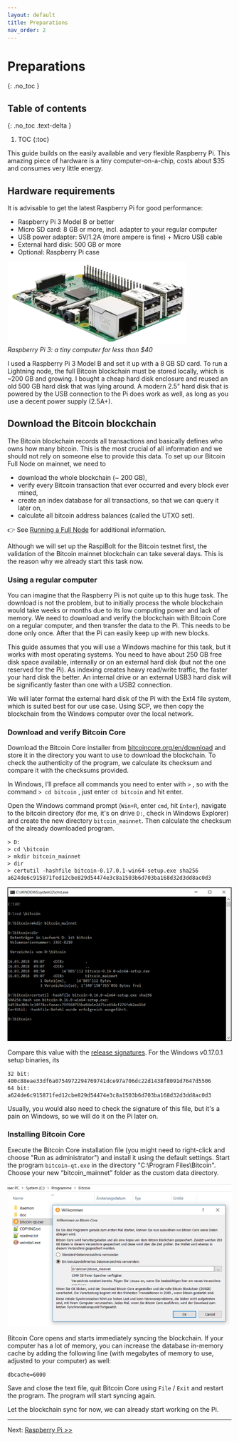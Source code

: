```yaml
---
layout: default
title: Preparations
nav_order: 2
---
```

# Preparations
{: .no_toc }

## Table of contents
{: .no_toc .text-delta }

1. TOC
{:toc}

This guide builds on the easily available and very flexible Raspberry Pi. This amazing piece of hardware is a tiny computer-on-a-chip, costs about $35 and consumes very little energy.

## Hardware requirements
It is advisable to get the latest Raspberry Pi for good performance:
* Raspberry Pi 3 Model B or better
* Micro SD card: 8 GB or more, incl. adapter to your regular computer
* USB power adapter: 5V/1.2A (more ampere is fine) + Micro USB cable
* External hard disk: 500 GB or more
* Optional: Raspberry Pi case

![Raspberry Pi](images/10_raspberrypi_hardware.png)  
*Raspberry Pi 3: a tiny computer for less than $40*

I used a Raspberry Pi 3 Model B and set it up with a 8 GB SD card. To run a Lightning node, the full Bitcoin blockchain must be stored locally, which is ~200 GB and growing. I bought a cheap hard disk enclosure and reused an old 500 GB hard disk that was lying around. A modern 2.5" hard disk that is powered by the USB connection to the Pi does work as well, as long as you use a decent power supply (2.5A+).

## Download the Bitcoin blockchain
The Bitcoin blockchain records all transactions and basically defines who owns how many bitcoin. This is the most crucial of all information and we should not rely on someone else to provide this data. To set up our Bitcoin Full Node on mainnet, we need to

* download the whole blockchain (~ 200 GB),
* verify every Bitcoin transaction that ever occurred and every block ever mined,
* create an index database for all transactions, so that we can query it later on,
* calculate all bitcoin address balances (called the UTXO set).

:point_right: See [Running a Full Node](https://bitcoin.org/en/full-node) for additional information.

Although we will set up the RaspiBolt for the Bitcoin testnet first, the validation of the Bitcoin mainnet blockchain can take several days. This is the reason why we already start this task now.

### Using a regular computer
You can imagine that the Raspberry Pi is not quite up to this huge task. The download is not the problem, but to initially process the whole blockchain would take weeks or months due to its low computing power and lack of memory. We need to download and verify the blockchain with Bitcoin Core on a regular computer, and then transfer the data to the Pi. This needs to be done only once. After that the Pi can easily keep up with new blocks.

This guide assumes that you will use a  Windows machine for this task, but it works with most operating systems. You need to have about 250 GB free disk space available, internally or on an external hard disk (but not the one reserved for the Pi). As indexing creates heavy read/write traffic, the faster your hard disk the better. An internal drive or an external USB3 hard disk will be significantly faster than one with a USB2 connection.

We will later format the external hard disk of the Pi with the Ext4 file system, which is suited best for our use case. Using SCP, we then copy the blockchain from the Windows computer over the local network.

### Download and verify Bitcoin Core
Download the Bitcoin Core installer from [bitcoincore.org/en/download](https://bitcoincore.org/en/download) and store it in the directory you want to use to download the blockchain. To check the authenticity of the program, we calculate its checksum and compare it with the checksums provided. 

In Windows, I’ll preface all commands you need to enter with `>` , so with the command `> cd bitcoin` , just enter `cd bitcoin` and hit enter.

Open the Windows command prompt (`Win+R`, enter `cmd`, hit `Enter`), navigate to the bitcoin directory (for me, it's on drive `D:`, check in Windows Explorer) and create the new directory `bitcoin_mainnet`. Then calculate the checksum of the already downloaded program.
```
> D:
> cd \bitcoin
> mkdir bitcoin_mainnet
> dir
> certutil -hashfile bitcoin-0.17.0.1-win64-setup.exe sha256
a624de6c915871fed12cbe829d54474e3c8a1503b6d703ba168d32d3dd8ac0d3
```
![Windows Command Prompt: verify checksum](images/10_blockchain_wincheck.png)

Compare this value with the [release signatures](https://bitcoin.org/bin/bitcoin-core-0.17.0.1/SHA256SUMS.asc). For the Windows v0.17.0.1 setup binaries, its
```
32 bit:  400c88eae33df6a0754972294769741dce97a706dc22d1438f8091d7647d5506
64 bit:  a624de6c915871fed12cbe829d54474e3c8a1503b6d703ba168d32d3dd8ac0d3
```
Usually, you would also need to check the signature of this file, but it's a pain on Windows, so we will do it on the Pi later on.

### Installing Bitcoin Core
Execute the Bitcoin Core installation file (you might need to right-click and choose "Run as administrator") and install it using the default settings. Start the program `bitcoin-qt.exe` in the directory "C:\Program Files\Bitcoin". Choose your new “bitcoin_mainnet” folder as the custom data directory.

![Bitcoin Core directory selection](images/10_bitcoinqt_directory.png)

Bitcoin Core opens and starts immediately syncing the blockchain. If your computer has a lot of memory, you can increase the database in-memory cache by adding the following line (with megabytes of memory to use, adjusted to your computer) as well:

```
dbcache=6000
```
Save and close the text file, quit Bitcoin Core using `File` / `Exit` and restart the program. The program will start syncing again. 

Let the blockchain sync for now, we can already start working on the Pi.

---
Next: [Raspberry Pi >>](raspibolt_20_pi.md)
